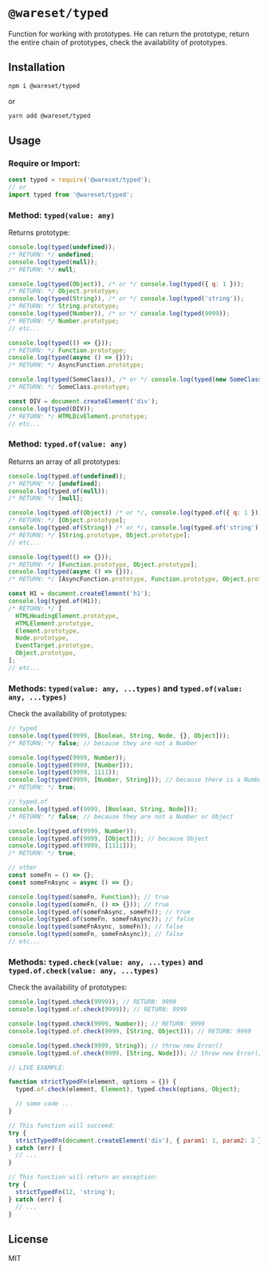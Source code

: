 # `@wareset/typed`

Function for working with prototypes.
He can return the prototype, return the entire chain of prototypes, check the availability of prototypes.

## Installation

```bash
npm i @wareset/typed
```

or

```bash
yarn add @wareset/typed
```

## Usage

### Require or Import:

```js
const typed = require('@wareset/typed');
// or
import typed from '@wareset/typed';
```

### Method: `typed(value: any)`

Returns prototype:

```js
console.log(typed(undefined));
/* RETURN: */ undefined;
console.log(typed(null));
/* RETURN: */ null;

console.log(typed(Object)), /* or */ console.log(typed({ q: 1 }));
/* RETURN: */ Object.prototype;
console.log(typed(String)), /* or */ console.log(typed('string'));
/* RETURN: */ String.prototype;
console.log(typed(Number)), /* or */ console.log(typed(9999));
/* RETURN: */ Number.prototype;
// etc...

console.log(typed(() => {}));
/* RETURN: */ Function.prototype;
console.log(typed(async () => {}));
/* RETURN: */ AsyncFunction.prototype;

console.log(typed(SomeClass)), /* or */ console.log(typed(new SomeClass()));
/* RETURN: */ SomeClass.prototype;

const DIV = document.createElement('div');
console.log(typed(DIV));
/* RETURN: */ HTMLDivElement.prototype;
// etc...
```

### Method: `typed.of(value: any)`

Returns an array of all prototypes:

```js
console.log(typed.of(undefined));
/* RETURN: */ [undefined];
console.log(typed.of(null));
/* RETURN: */ [null];

console.log(typed.of(Object)) /* or */, console.log(typed.of({ q: 1 }));
/* RETURN: */ [Object.prototype];
console.log(typed.of(String)) /* or */, console.log(typed.of('string'));
/* RETURN: */ [String.prototype, Object.prototype];
// etc...

console.log(typed(() => {}));
/* RETURN: */ [Function.prototype, Object.prototype];
console.log(typed(async () => {}));
/* RETURN: */ [AsyncFunction.prototype, Function.prototype, Object.prototype];

const H1 = document.createElement('h1');
console.log(typed.of(H1));
/* RETURN: */ [
  HTMLHeadingElement.prototype,
  HTMLElement.prototype,
  Element.prototype,
  Node.prototype,
  EventTarget.prototype,
  Object.prototype,
];
// etc...
```

### Methods: `typed(value: any, ...types)` and `typed.of(value: any, ...types)`

Check the availability of prototypes:

```js
// typed
console.log(typed(9999, [Boolean, String, Node, {}, Object]));
/* RETURN: */ false; // because they are not a Number

console.log(typed(9999, Number));
console.log(typed(9999, [Number]));
console.log(typed(9999, 1111));
console.log(typed(9999, [Number, String])); // because there is a Number
/* RETURN: */ true;

// typed.of
console.log(typed.of(9999, [Boolean, String, Node]));
/* RETURN: */ false; // because they are not a Number or Object

console.log(typed.of(9999, Number));
console.log(typed.of(9999, [Object])); // because Object
console.log(typed.of(9999, [1111]));
/* RETURN: */ true;

// other
const someFn = () => {};
const someFnAsync = async () => {};

console.log(typed(someFn, Function)); // true
console.log(typed(someFn, () => {})); // true
console.log(typed.of(someFnAsync, someFn)); // true
console.log(typed.of(someFn, someFnAsync)); // false
console.log(typed(someFnAsync, someFn)); // false
console.log(typed(someFn, someFnAsync)); // false
// etc...
```

### Methods: `typed.check(value: any, ...types)` and `typed.of.check(value: any, ...types)`

Check the availability of prototypes:

```js
console.log(typed.check(9999)); // RETURN: 9999
console.log(typed.of.check(9999)); // RETURN: 9999

console.log(typed.check(9999, Number)); // RETURN: 9999
console.log(typed.of.check(9999, [String, Object])); // RETURN: 9999

console.log(typed.check(9999, String)); // throw new Error()
console.log(typed.of.check(9999, [String, Node])); // throw new Error()

// LIVE EXAMPLE:

function strictTypedFn(element, options = {}) {
  typed.of.check(element, Element), typed.check(options, Object);

  // some code ...
}

// This function will succeed:
try {
  strictTypedFn(document.createElement('div'), { param1: 1, param2: 2 });
} catch (err) {
  // ...
}

// This function will return an exception:
try {
  strictTypedFn(12, 'string');
} catch (err) {
  // ...
}
```

## License

MIT

